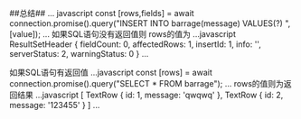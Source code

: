 ##总结##
... javascript
const [rows,fields] = await connection.promise().query("INSERT INTO barrage(message) VALUES(?) ",[value]);
...
如果SQL语句没有返回值则 rows的值为
...javascript
ResultSetHeader {
  fieldCount: 0,
  affectedRows: 1,
  insertId: 1,
  info: '',
  serverStatus: 2,
  warningStatus: 0
}
...

如果SQL语句有返回值
...javascript
 const [rows] = await connection.promise().query("SELECT * FROM barrage");
...
rows的值则为返回结果
...javascript
[
  TextRow { id: 1, message: 'qwqwq' },
  TextRow { id: 2, message: '123455' }
]
...